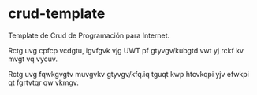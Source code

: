 # crud-template

Template de Crud de Programación para Internet.

Rctg uvg cpfcp vcdgtu, igvfgvk vjg UWT pf gtyvgv/kubgtd.vwt yj rckf kv mvgt vq vycuv.

Rctg uvg fqwkgvgtv muvgvkv gtyvgv/kfq.iq tguqt kwp htcvkqpi yjv efwkpi qt fgrtvtqr qw vkmgv.